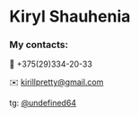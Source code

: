 # Kiryl Shauhenia

### My contacts:

📱 +375(29)334-20-33

✉️ kirillpretty@gmail.com

tg: [@undefined64](https://t.me/undefined64)
